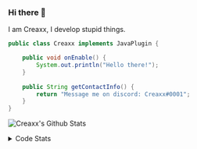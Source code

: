 ### Hi there 👋

I am Creaxx, I develop stupid things. 

```java
public class Creaxx implements JavaPlugin {

    public void onEnable() {
        System.out.println("Hello there!");
    }
    
    public String getContactInfo() {
        return "Message me on discord: Creaxx#0001";
    }
}
```

![Creaxx's Github Stats](https://github-readme-stats.vercel.app/api?username=CreaxxOG&show_icons=true&theme=dark&count_private=true)

<details>
  <summary>Code Stats</summary>

<!--START_SECTION:waka-->
![Code Time](http://img.shields.io/badge/Code%20Time-1%2C202%20hrs%2041%20mins-blue)

![Lines of code](https://img.shields.io/badge/From%20Hello%20World%20I%27ve%20Written-563.3%20thousand%20lines%20of%20code-blue)

**🐱 My GitHub Data** 

> 📦 66.3 kB Used in GitHub's Storage 
 > 
> 🏆 1,258 Contributions in the Year 2023
 > 
> 🚫 Not Opted to Hire
 > 
> 📜 4 Public Repositories 
 > 
> 🔑 2 Private Repositories 
 > 
**I'm an Early 🐤** 

```text
🌞 Morning                295 commits         ██░░░░░░░░░░░░░░░░░░░░░░░   07.30 % 
🌆 Daytime                1748 commits        ███████████░░░░░░░░░░░░░░   43.26 % 
🌃 Evening                1942 commits        ████████████░░░░░░░░░░░░░   48.06 % 
🌙 Night                  56 commits          ░░░░░░░░░░░░░░░░░░░░░░░░░   01.39 % 
```
📅 **I'm Most Productive on Saturday** 

```text
Monday                   480 commits         ███░░░░░░░░░░░░░░░░░░░░░░   11.88 % 
Tuesday                  531 commits         ███░░░░░░░░░░░░░░░░░░░░░░   13.14 % 
Wednesday                572 commits         ████░░░░░░░░░░░░░░░░░░░░░   14.15 % 
Thursday                 636 commits         ████░░░░░░░░░░░░░░░░░░░░░   15.74 % 
Friday                   363 commits         ██░░░░░░░░░░░░░░░░░░░░░░░   08.98 % 
Saturday                 781 commits         █████░░░░░░░░░░░░░░░░░░░░   19.33 % 
Sunday                   678 commits         ████░░░░░░░░░░░░░░░░░░░░░   16.78 % 
```


📊 **This Week I Spent My Time On** 

```text
💬 Programming Languages: 
Java                     26 hrs 48 mins      ████████████████████████░   94.27 % 
JSON                     37 mins             █░░░░░░░░░░░░░░░░░░░░░░░░   02.19 % 
XML                      33 mins             ░░░░░░░░░░░░░░░░░░░░░░░░░   01.95 % 
textmate                 14 mins             ░░░░░░░░░░░░░░░░░░░░░░░░░   00.85 % 
YAML                     9 mins              ░░░░░░░░░░░░░░░░░░░░░░░░░   00.58 % 

🔥 Editors: 
IntelliJ                 28 hrs 26 mins      █████████████████████████   100.00 % 
```

**I Mostly Code in Java** 

```text
Java                     57 repos            ████████████████████░░░░░   81.43 % 
Kotlin                   8 repos             ███░░░░░░░░░░░░░░░░░░░░░░   11.43 % 
CSS                      2 repos             █░░░░░░░░░░░░░░░░░░░░░░░░   02.86 % 
TypeScript               2 repos             █░░░░░░░░░░░░░░░░░░░░░░░░   02.86 % 
EJS                      1 repo              ░░░░░░░░░░░░░░░░░░░░░░░░░   01.43 % 
```




 Last Updated on 17/04/2023 12:37:04 UTC
<!--END_SECTION:waka-->
</details>
